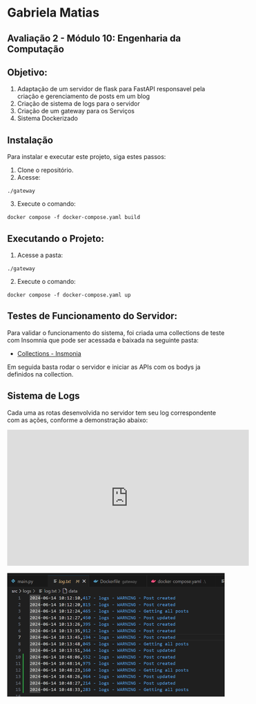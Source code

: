 # Gabriela Matias
## Avaliação 2 - Módulo 10: Engenharia da Computação

## Objetivo: 
1. Adaptação de um servidor de flask para FastAPI responsavel pela criação e gerenciamento de posts em um blog
2. Criação de sistema de logs para o servidor
3. Criação de um gateway para os Serviços
4. Sistema Dockerizado 


## Instalação
Para instalar e executar este projeto, siga estes passos:

1. Clone o repositório.
2. Acesse: 
```
./gateway
```

3. Execute o comando: 
```
docker compose -f docker-compose.yaml build
```

## Executando o Projeto: 
1. Acesse a pasta: 
```
./gateway
```

2. Execute o comando: 
```
docker compose -f docker-compose.yaml up
```

## Testes de Funcionamento do Servidor:

Para validar o funcionamento do sistema, foi criada uma collections de teste com Insomnia que pode ser acessada e baixada na seguinte pasta: 
- [Collections - Insmonia](https://github.com/gabInteli/AV2-M10-Gabriela-Rodrigues-Matias-/tree/main/Insomnia)

Em seguida basta rodar o servidor e iniciar as APIs com os bodys ja definidos na collection. 

## Sistema de Logs
Cada uma as rotas desenvolvida no servidor tem seu log correspondente com as ações, conforme a demonstração abaixo: 

<iframe width="560" height="315" src="https://www.youtube.com/embed/VrTpq0Y2Rnc?si=cBXtjHi3SDgl8NT2" title="YouTube video player" frameborder="0" allow="accelerometer; autoplay; clipboard-write; encrypted-media; gyroscope; picture-in-picture; web-share" referrerpolicy="strict-origin-when-cross-origin" allowfullscreen></iframe>

![Log](log.png)